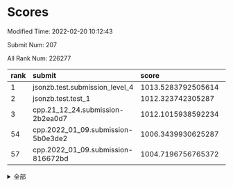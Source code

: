 # Scores

Modified Time: 2022-02-20 10:12:43

Submit Num: 207

All Rank Num: 226277

| rank |               submit               |       score        |       sigma        | pk_num |
| :--- | :--------------------------------- | :----------------- | :----------------- | :----- |
| 1    | jsonzb.test.submission_level_4     | 1013.5283792505614 | 0.8036407203433172 | 4371   |
| 2    | jsonzb.test.test_1                 | 1012.323742305287  | 0.7733685108683752 | 4372   |
| 3    | cpp.21_12_24.submission-2b2ea0d7   | 1012.1015938592234 | 0.8189369480927291 | 4368   |
| 54   | cpp.2022_01_09.submission-5b0e3de2 | 1006.3439930625287 | 0.7208588347242605 | 4376   |
| 57   | cpp.2022_01_09.submission-816672bd | 1004.7196756765372 | 0.7098908199396435 | 4369   |


<details>
<summary>全部</summary>

| rank |                 submit                 |       score        |       sigma        | pk_num |
| :--- | :------------------------------------- | :----------------- | :----------------- | :----- |
| 1    | jsonzb.test.submission_level_4         | 1013.5283792505614 | 0.8036407203433172 | 4371   |
| 2    | jsonzb.test.test_1                     | 1012.323742305287  | 0.7733685108683752 | 4372   |
| 3    | cpp.21_12_24.submission-2b2ea0d7       | 1012.1015938592234 | 0.8189369480927291 | 4368   |
| 4    | gobigger.level_3.submission_level_3_49 | 1011.7068829537981 | 0.7626264363387828 | 4375   |
| 5    | gobigger.level_3.submission_level_3_1  | 1011.4644859600003 | 0.7700966116136505 | 4373   |
| 6    | gobigger.level_3.submission_level_3_0  | 1011.2501445894953 | 0.7689968125655913 | 4374   |
| 7    | gobigger.level_3.submission_level_3_47 | 1011.1996093004437 | 0.7770185403788602 | 4374   |
| 8    | gobigger.level_3.submission_level_3_7  | 1011.0555921827917 | 0.7538566180845426 | 4371   |
| 9    | gobigger.level_3.submission_level_3_22 | 1011.0293819346011 | 0.7637558946006255 | 4378   |
| 10   | gobigger.level_3.submission_level_3_8  | 1010.943538325769  | 0.7734413615216154 | 4374   |
| 11   | gobigger.level_3.submission_level_3_10 | 1010.8046797560668 | 0.7612677015749589 | 4370   |
| 12   | gobigger.level_3.submission_level_3_41 | 1010.7115488841556 | 0.7628294693484641 | 4372   |
| 13   | gobigger.level_3.submission_level_3_25 | 1010.6238545137944 | 0.7503348202483124 | 4375   |
| 14   | gobigger.level_3.submission_level_3_39 | 1010.5302666052479 | 0.769906259598556  | 4370   |
| 15   | gobigger.level_3.submission_level_3_16 | 1010.3464546860541 | 0.7602527143042471 | 4374   |
| 16   | gobigger.level_3.submission_level_3_33 | 1010.3277608868582 | 0.7590591243085377 | 4376   |
| 17   | gobigger.level_3.submission_level_3_2  | 1010.3018591049414 | 0.7729402201181966 | 4370   |
| 18   | gobigger.level_3.submission_level_3_38 | 1010.2706363329665 | 0.7663248786242096 | 4380   |
| 19   | gobigger.level_3.submission_level_3_11 | 1010.2054294704694 | 0.7552398526184891 | 4373   |
| 20   | gobigger.level_3.submission_level_3_44 | 1010.184189927847  | 0.757615960098445  | 4372   |
| 21   | gobigger.level_3.submission_level_3_23 | 1010.1577714905364 | 0.7565600914573597 | 4371   |
| 22   | gobigger.level_3.submission_level_3_4  | 1010.1497723245893 | 0.7744053395612991 | 4368   |
| 23   | gobigger.level_3.submission_level_3_35 | 1010.1491443299925 | 0.7429194420622052 | 4380   |
| 24   | gobigger.level_3.submission_level_3_32 | 1010.1358389322787 | 0.7491030134259745 | 4379   |
| 25   | gobigger.level_3.submission_level_3_24 | 1010.1306824472841 | 0.7856725185432086 | 4371   |
| 26   | gobigger.level_3.submission_level_3_17 | 1010.09318304438   | 0.7583653735693593 | 4378   |
| 27   | gobigger.level_3.submission_level_3_19 | 1010.0549272182585 | 0.7716628664619133 | 4374   |
| 28   | gobigger.level_3.submission_level_3_37 | 1010.0005143467088 | 0.7673038726673824 | 4373   |
| 29   | gobigger.level_3.submission_level_3_3  | 1009.9835438620536 | 0.7725692990460492 | 4375   |
| 30   | gobigger.level_3.submission_level_3_27 | 1009.9757901739803 | 0.7706128582872797 | 4376   |
| 31   | gobigger.level_3.submission_level_3_36 | 1009.9707811014741 | 0.7659489319674239 | 4376   |
| 32   | gobigger.level_3.submission_level_3_30 | 1009.9205921418696 | 0.7523288907076957 | 4368   |
| 33   | gobigger.level_3.submission_level_3_31 | 1009.9182933226602 | 0.7646409920853574 | 4375   |
| 34   | gobigger.level_3.submission_level_3_15 | 1009.8854627974138 | 0.763555298698699  | 4372   |
| 35   | gobigger.level_3.submission_level_3_48 | 1009.8066334963319 | 0.7834363205881736 | 4375   |
| 36   | gobigger.level_3.submission_level_3_5  | 1009.784525345123  | 0.7517593935528268 | 4376   |
| 37   | gobigger.level_3.submission_level_3_13 | 1009.7463027917171 | 0.7495729916569857 | 4371   |
| 38   | gobigger.level_3.submission_level_3_26 | 1009.7221937272574 | 0.7666536361551424 | 4375   |
| 39   | gobigger.level_3.submission_level_3_14 | 1009.6975975821731 | 0.7593279634609038 | 4370   |
| 40   | gobigger.level_3.submission_level_3_42 | 1009.6544932885298 | 0.7724023662785257 | 4375   |
| 41   | gobigger.level_3.submission_level_3_29 | 1009.605059445829  | 0.7450825343273951 | 4375   |
| 42   | gobigger.level_3.submission_level_3_9  | 1009.5317338888511 | 0.7523133205986522 | 4374   |
| 43   | gobigger.level_3.submission_level_3_12 | 1009.4545412407625 | 0.7556211544866824 | 4368   |
| 44   | gobigger.level_3.submission_level_3_46 | 1009.3270168002508 | 0.7481822586961915 | 4371   |
| 45   | gobigger.level_3.submission_level_3_28 | 1009.1944787305728 | 0.7383922544410026 | 4367   |
| 46   | gobigger.level_3.submission_level_3_40 | 1009.1885312828474 | 0.768223682724954  | 4372   |
| 47   | gobigger.level_3.submission_level_3_18 | 1009.131112333846  | 0.7526883535827493 | 4374   |
| 48   | gobigger.level_3.submission_level_3_6  | 1009.0262303379614 | 0.7519446587910281 | 4371   |
| 49   | gobigger.level_3.submission_level_3_21 | 1008.8540808821538 | 0.7492096168582913 | 4375   |
| 50   | gobigger.level_3.submission_level_3_43 | 1008.7954707861957 | 0.7517174418961635 | 4372   |
| 51   | gobigger.level_3.submission_level_3_34 | 1008.5898493618565 | 0.7520588299532419 | 4372   |
| 52   | gobigger.level_3.submission_level_3_45 | 1008.4674677156171 | 0.7675062377665657 | 4374   |
| 53   | gobigger.level_3.submission_level_3_20 | 1007.7604325432351 | 0.7507279631800114 | 4367   |
| 54   | cpp.2022_01_09.submission-5b0e3de2     | 1006.3439930625287 | 0.7208588347242605 | 4376   |
| 55   | gobigger.level_1.submission_level_1_47 | 1005.5484217871173 | 0.7276110883693967 | 4373   |
| 56   | gobigger.level_1.submission_level_1_15 | 1004.9761024467924 | 0.7176866472050363 | 4375   |
| 57   | cpp.2022_01_09.submission-816672bd     | 1004.7196756765372 | 0.7098908199396435 | 4369   |
| 58   | gobigger.level_1.submission_level_1_43 | 1004.6073368151493 | 0.716559754116006  | 4378   |
| 59   | gobigger.level_1.submission_level_1_40 | 1004.0072889213118 | 0.7166576265137314 | 4373   |
| 60   | gobigger.level_1.submission_level_1_2  | 1003.9536384011395 | 0.7189864447460712 | 4375   |
| 61   | gobigger.level_1.submission_level_1_4  | 1003.9262805097796 | 0.7332975878775169 | 4370   |
| 62   | gobigger.level_1.submission_level_1_29 | 1003.8960598508434 | 0.7118840068323193 | 4371   |
| 63   | gobigger.level_1.submission_level_1_23 | 1003.8294662634979 | 0.7211222281674193 | 4368   |
| 64   | gobigger.level_1.submission_level_1_34 | 1003.829458273502  | 0.7238976722367539 | 4372   |
| 65   | gobigger.level_1.submission_level_1_45 | 1003.764762299055  | 0.7281101751814634 | 4373   |
| 66   | gobigger.level_1.submission_level_1_36 | 1003.716625026969  | 0.7136029605405998 | 4368   |
| 67   | gobigger.level_1.submission_level_1_0  | 1003.7092648900431 | 0.7141804976046092 | 4371   |
| 68   | gobigger.level_1.submission_level_1_32 | 1003.6835703458198 | 0.7174205917260805 | 4371   |
| 69   | gobigger.level_1.submission_level_1_14 | 1003.6805104238626 | 0.7169659032434444 | 4371   |
| 70   | gobigger.level_1.submission_level_1_6  | 1003.656328749035  | 0.7152732807481423 | 4373   |
| 71   | gobigger.level_1.submission_level_1_44 | 1003.6310858263637 | 0.7122730965257859 | 4368   |
| 72   | gobigger.level_1.submission_level_1_25 | 1003.5874195791855 | 0.730308539823871  | 4372   |
| 73   | gobigger.level_1.submission_level_1_35 | 1003.5489492417263 | 0.715342697034881  | 4373   |
| 74   | gobigger.level_1.submission_level_1_38 | 1003.3506523678553 | 0.7166520364440092 | 4375   |
| 75   | gobigger.level_1.submission_level_1_5  | 1003.3293179061958 | 0.706594461955257  | 4373   |
| 76   | gobigger.level_1.submission_level_1_31 | 1003.3203481419864 | 0.7152261358223296 | 4373   |
| 77   | gobigger.level_1.submission_level_1_33 | 1003.2409796021764 | 0.729596141424951  | 4369   |
| 78   | gobigger.level_1.submission_level_1_26 | 1003.2274299405959 | 0.7163936002476011 | 4373   |
| 79   | gobigger.level_1.submission_level_1_22 | 1003.0853082808716 | 0.7017166410641289 | 4368   |
| 80   | gobigger.level_1.submission_level_1_18 | 1003.0835709066027 | 0.7163903986931845 | 4373   |
| 81   | gobigger.level_1.submission_level_1_28 | 1003.0077892218649 | 0.7122438357344971 | 4369   |
| 82   | gobigger.level_1.submission_level_1_8  | 1002.9497158965393 | 0.7260676985327278 | 4373   |
| 83   | gobigger.level_1.submission_level_1_21 | 1002.940056794372  | 0.7135892462916965 | 4374   |
| 84   | gobigger.level_1.submission_level_1_41 | 1002.8922751738207 | 0.7287688268191352 | 4369   |
| 85   | gobigger.level_1.submission_level_1_11 | 1002.8843440243896 | 0.7139555064442074 | 4371   |
| 86   | gobigger.level_1.submission_level_1_1  | 1002.8795507266294 | 0.7215565570721251 | 4371   |
| 87   | gobigger.level_1.submission_level_1_39 | 1002.8770156179709 | 0.7060505174283025 | 4370   |
| 88   | gobigger.level_1.submission_level_1_13 | 1002.7938710805647 | 0.7098125633161808 | 4372   |
| 89   | gobigger.level_1.submission_level_1_42 | 1002.7575273766546 | 0.725711421229112  | 4373   |
| 90   | gobigger.level_1.submission_level_1_17 | 1002.7304068735834 | 0.7130286034883961 | 4368   |
| 91   | gobigger.level_1.submission_level_1_3  | 1002.6746573487105 | 0.7095900094788683 | 4370   |
| 92   | gobigger.level_1.submission_level_1_46 | 1002.6262565306673 | 0.7111192326733893 | 4369   |
| 93   | gobigger.level_1.submission_level_1_7  | 1002.5537303306835 | 0.7191454119674553 | 4371   |
| 94   | gobigger.level_1.submission_level_1_19 | 1002.548560978953  | 0.7116783931929933 | 4374   |
| 95   | gobigger.level_1.submission_level_1_48 | 1002.5045238157893 | 0.7046190009849647 | 4370   |
| 96   | gobigger.level_1.submission_level_1_24 | 1002.4676252698    | 0.71502178104948   | 4373   |
| 97   | gobigger.level_1.submission_level_1_12 | 1002.4478177460277 | 0.7178215935602951 | 4372   |
| 98   | gobigger.level_1.submission_level_1_20 | 1002.3478522638451 | 0.7177230196317147 | 4371   |
| 99   | gobigger.level_1.submission_level_1_10 | 1002.2432252343    | 0.7185198806849987 | 4373   |
| 100  | gobigger.level_1.submission_level_1_16 | 1002.1756274094782 | 0.7092102966333449 | 4371   |
| 101  | gobigger.level_1.submission_level_1_9  | 1002.1539039389025 | 0.7176069803344646 | 4370   |
| 102  | gobigger.level_1.submission_level_1_27 | 1002.0598157769119 | 0.714194559088335  | 4370   |
| 103  | gobigger.level_1.submission_level_1_49 | 1001.9720920455419 | 0.7262250361719874 | 4372   |
| 104  | gobigger.level_1.submission_level_1_37 | 1001.839013403429  | 0.7114042119580126 | 4371   |
| 105  | gobigger.level_1.submission_level_1_30 | 1001.446203089248  | 0.7122437162423315 | 4368   |
| 106  | gobigger.random.submission_random_29   | 997.6925537558329  | 0.709934144966811  | 4375   |
| 107  | gobigger.random.submission_random_33   | 997.5716098872775  | 0.7087936962654585 | 4370   |
| 108  | gobigger.random.submission_random_37   | 997.2365680661547  | 0.7145531130562073 | 4376   |
| 109  | gobigger.random.submission_random_35   | 997.1778361473182  | 0.7210797852703701 | 4377   |
| 110  | gobigger.random.submission_random_8    | 997.1174711194074  | 0.7083877819876966 | 4373   |
| 111  | gobigger.random.submission_random_24   | 996.9560154124594  | 0.7080140774715695 | 4375   |
| 112  | gobigger.random.submission_random_25   | 996.9108795535984  | 0.7212339839403686 | 4376   |
| 113  | gobigger.random.submission_random_21   | 996.650619924944   | 0.7073410848342115 | 4367   |
| 114  | gobigger.random.submission_random_26   | 996.6120615659637  | 0.7103543557689298 | 4371   |
| 115  | gobigger.random.submission_random_12   | 996.5835031647325  | 0.7047132802371925 | 4375   |
| 116  | gobigger.random.submission_random_43   | 996.4336010000897  | 0.7110939012581012 | 4374   |
| 117  | gobigger.random.submission_random_18   | 996.4151626855678  | 0.7234650509789332 | 4373   |
| 118  | gobigger.random.submission_random_5    | 996.3474777453197  | 0.7099009312212793 | 4373   |
| 119  | gobigger.random.submission_random_28   | 996.3093779949581  | 0.7086435993306418 | 4375   |
| 120  | gobigger.random.submission_random_13   | 996.3066738757902  | 0.7171625752200929 | 4371   |
| 121  | gobigger.random.submission_random_6    | 996.2745265015812  | 0.7045460523225908 | 4370   |
| 122  | gobigger.random.submission_random_7    | 996.2572685907533  | 0.7084515436203043 | 4366   |
| 123  | gobigger.random.submission_random_0    | 996.2256959791549  | 0.704395442301661  | 4377   |
| 124  | gobigger.random.submission_random_10   | 996.1915617801412  | 0.7114383242198801 | 4379   |
| 125  | gobigger.random.submission_random_30   | 996.1870218368356  | 0.7233666410738866 | 4376   |
| 126  | gobigger.random.submission_random_19   | 996.181341154626   | 0.7180550326776657 | 4373   |
| 127  | gobigger.random.submission_random_32   | 996.1667574701039  | 0.7086866105141455 | 4372   |
| 128  | gobigger.random.submission_random_9    | 996.1620884991181  | 0.7215701343413115 | 4371   |
| 129  | gobigger.random.submission_random_40   | 996.1607473279033  | 0.7125423393145819 | 4376   |
| 130  | gobigger.random.submission_random_1    | 996.1591057125538  | 0.7060365127120778 | 4369   |
| 131  | gobigger.random.submission_random_17   | 996.1494501574251  | 0.6984053945648134 | 4373   |
| 132  | gobigger.random.submission_random_38   | 996.1103696386718  | 0.7182769428503661 | 4374   |
| 133  | gobigger.random.submission_random_31   | 996.1055627844617  | 0.704257488649631  | 4370   |
| 134  | gobigger.random.submission_random_47   | 996.1014484873828  | 0.703764816699498  | 4374   |
| 135  | gobigger.random.submission_random_36   | 996.0394869814579  | 0.7022940011245928 | 4374   |
| 136  | gobigger.random.submission_random_46   | 995.9061315527031  | 0.7025696655161617 | 4377   |
| 137  | gobigger.random.submission_random_23   | 995.871960158787   | 0.7063543635500383 | 4377   |
| 138  | gobigger.random.submission_random_22   | 995.8135303770424  | 0.7150694729657093 | 4371   |
| 139  | gobigger.random.submission_random_20   | 995.7362122144801  | 0.7077782745190319 | 4370   |
| 140  | gobigger.random.submission_random_4    | 995.72307422771    | 0.7200220514886586 | 4375   |
| 141  | gobigger.random.submission_random_14   | 995.7192571617917  | 0.7010717217851848 | 4373   |
| 142  | gobigger.random.submission_random_49   | 995.6747435188913  | 0.7022461002045786 | 4371   |
| 143  | gobigger.random.submission_random_45   | 995.6470331751174  | 0.7287820744825007 | 4373   |
| 144  | gobigger.random.submission_random_2    | 995.5892304351943  | 0.7072174911943592 | 4371   |
| 145  | gobigger.random.submission_random_42   | 995.5620436737725  | 0.7061906261068902 | 4374   |
| 146  | gobigger.random.submission_random_39   | 995.558868430366   | 0.7093403670112414 | 4365   |
| 147  | gobigger.random.submission_random_41   | 995.5128868890729  | 0.7156363553012152 | 4372   |
| 148  | gobigger.random.submission_random_3    | 995.4609445727141  | 0.7084214134092357 | 4377   |
| 149  | gobigger.random.submission_random_16   | 995.4416982665433  | 0.7197040986182387 | 4376   |
| 150  | gobigger.random.submission_random_11   | 995.4318076144513  | 0.7242566303137542 | 4373   |
| 151  | gobigger.random.submission_random_34   | 995.3417295870258  | 0.7120922875154022 | 4365   |
| 152  | gobigger.random.submission_random_44   | 995.2752156846444  | 0.704081878860003  | 4370   |
| 153  | gobigger.random.submission_random_15   | 995.2528264449497  | 0.7091637253830577 | 4370   |
| 154  | gobigger.random.submission_random_27   | 994.9664151220553  | 0.7055566925792054 | 4374   |
| 155  | gobigger.random.submission_random_48   | 994.9222402322112  | 0.7138929342108913 | 4369   |
| 156  | gobigger.level_2.submission_level_2_30 | 994.7405536106081  | 0.7194302598172582 | 4371   |
| 157  | gobigger.level_2.submission_level_2_46 | 993.5545406610737  | 0.7424264447033304 | 4374   |
| 158  | gobigger.level_2.submission_level_2_6  | 993.5362952228015  | 0.7363095010388561 | 4373   |
| 159  | gobigger.level_2.submission_level_2_26 | 993.4601510618276  | 0.7345220832073239 | 4369   |
| 160  | gobigger.level_2.submission_level_2_47 | 993.3432038728903  | 0.7300691660466162 | 4374   |
| 161  | gobigger.level_2.submission_level_2_33 | 993.316594929759   | 0.7172762868147005 | 4375   |
| 162  | gobigger.level_2.submission_level_2_5  | 993.3096206886149  | 0.7427679751365865 | 4373   |
| 163  | gobigger.level_2.submission_level_2_13 | 993.298726391998   | 0.7306701485154635 | 4370   |
| 164  | gobigger.level_2.submission_level_2_18 | 993.2694129477552  | 0.7391786183215121 | 4371   |
| 165  | gobigger.level_2.submission_level_2_11 | 993.199055409704   | 0.7355888074302186 | 4368   |
| 166  | gobigger.level_2.submission_level_2_29 | 993.1758295821004  | 0.7524224979683767 | 4371   |
| 167  | gobigger.level_2.submission_level_2_23 | 993.0880547751989  | 0.73218253554619   | 4378   |
| 168  | gobigger.level_2.submission_level_2_34 | 992.9105968282722  | 0.760884376330824  | 4375   |
| 169  | gobigger.level_2.submission_level_2_14 | 992.8358286066062  | 0.7418487108580827 | 4375   |
| 170  | gobigger.level_2.submission_level_2_17 | 992.693169006118   | 0.7486842031156257 | 4369   |
| 171  | gobigger.level_2.submission_level_2_28 | 992.6581177856181  | 0.7348309431269242 | 4366   |
| 172  | gobigger.level_2.submission_level_2_4  | 992.5769692907063  | 0.7353168391209346 | 4377   |
| 173  | gobigger.level_2.submission_level_2_38 | 992.541220458881   | 0.7477644900636001 | 4368   |
| 174  | gobigger.level_2.submission_level_2_20 | 992.492776884261   | 0.7412861244273486 | 4374   |
| 175  | gobigger.level_2.submission_level_2_1  | 992.4741853650623  | 0.7458827388150054 | 4375   |
| 176  | gobigger.level_2.submission_level_2_15 | 992.4729537230812  | 0.7351532745911409 | 4365   |
| 177  | gobigger.level_2.submission_level_2_22 | 992.1036727595349  | 0.7333821031664879 | 4372   |
| 178  | gobigger.level_2.submission_level_2_10 | 992.1006474041357  | 0.7376410738391125 | 4377   |
| 179  | gobigger.level_2.submission_level_2_32 | 991.9646154236633  | 0.7461071275535149 | 4376   |
| 180  | gobigger.level_2.submission_level_2_31 | 991.8853658962761  | 0.7371909983875239 | 4370   |
| 181  | gobigger.level_2.submission_level_2_0  | 991.8724969107329  | 0.7364524943616111 | 4375   |
| 182  | gobigger.level_2.submission_level_2_9  | 991.8117702334307  | 0.7443885105533014 | 4368   |
| 183  | gobigger.level_2.submission_level_2_7  | 991.7643852415679  | 0.7518954348423226 | 4376   |
| 184  | gobigger.level_2.submission_level_2_49 | 991.693940286832   | 0.7467500258898939 | 4371   |
| 185  | gobigger.level_2.submission_level_2_2  | 991.5667880384681  | 0.7603797828294553 | 4374   |
| 186  | gobigger.level_2.submission_level_2_27 | 991.5387932155253  | 0.747251520057924  | 4371   |
| 187  | gobigger.level_2.submission_level_2_42 | 991.5194151589784  | 0.7431031455482757 | 4376   |
| 188  | gobigger.level_2.submission_level_2_43 | 991.4262614645203  | 0.7365565507586895 | 4368   |
| 189  | gobigger.level_2.submission_level_2_40 | 991.3457946854564  | 0.7592298125864265 | 4371   |
| 190  | gobigger.level_2.submission_level_2_16 | 991.3280663183842  | 0.7522543946880714 | 4377   |
| 191  | gobigger.level_2.submission_level_2_36 | 991.3197693724954  | 0.7633223825357535 | 4374   |
| 192  | gobigger.level_2.submission_level_2_35 | 991.2874538722958  | 0.7656774749475919 | 4376   |
| 193  | gobigger.level_2.submission_level_2_48 | 991.1769053577921  | 0.7648994665942039 | 4370   |
| 194  | gobigger.level_2.submission_level_2_21 | 991.139636949271   | 0.7653270337417403 | 4375   |
| 195  | gobigger.level_2.submission_level_2_37 | 991.089762417055   | 0.7383663370149772 | 4371   |
| 196  | gobigger.level_2.submission_level_2_39 | 991.0167620423209  | 0.7541688601290762 | 4378   |
| 197  | gobigger.level_2.submission_level_2_3  | 990.9855707528727  | 0.7540415803291414 | 4372   |
| 198  | gobigger.level_2.submission_level_2_24 | 990.9418699918707  | 0.7389498898874945 | 4375   |
| 199  | gobigger.level_2.submission_level_2_19 | 990.84989979305    | 0.7633109989203318 | 4369   |
| 200  | gobigger.level_2.submission_level_2_12 | 990.6641256460099  | 0.7718979636956691 | 4373   |
| 201  | gobigger.level_2.submission_level_2_25 | 990.5282413958048  | 0.7769294538621083 | 4376   |
| 202  | gobigger.level_2.submission_level_2_44 | 990.4872362900123  | 0.7712731114257889 | 4376   |
| 203  | gobigger.level_2.submission_level_2_45 | 990.4529460896846  | 0.7721170407282272 | 4375   |
| 204  | gobigger.level_2.submission_level_2_8  | 990.4395987355844  | 0.7576274886732929 | 4372   |
| 205  | gobigger.level_2.submission_level_2_41 | 989.7751372320269  | 0.780204330612549  | 4370   |
| 206  | gobigger.none.submission_none_1        | 978.4988826604678  | 1.2437364102145096 | 4372   |
| 207  | gobigger.none.submission_none_0        | 977.460216641217   | 1.3394754005365752 | 4375   |

</details>